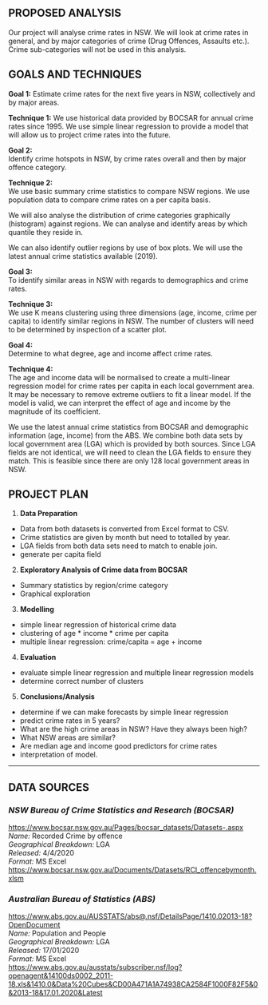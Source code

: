 ## PROPOSED ANALYSIS

Our project will analyse crime rates in NSW. We will look at crime rates in general, and by major categories of crime (Drug Offences, Assaults etc.). Crime sub-categories will not be used in this analysis. 


## GOALS AND TECHNIQUES


**Goal 1:** 
Estimate crime rates for the next five years in NSW, collectively and by major areas.

**Technique 1:**
We use historical data provided by BOCSAR for annual crime rates since 1995. We use simple linear regression to provide a model that will allow us to project crime rates into the future.

**Goal 2:**\
Identify crime hotspots in NSW, by crime rates overall and then by major offence category. 

**Technique 2:**\
We use basic summary crime statistics to compare NSW regions. We use population data to compare crime rates on a per capita basis. 

We will also analyse the distribution of crime categories graphically (histogram) against regions. We can analyse and identify areas by which quantile they reside in. 

We can also identify outlier regions by use of box plots. We will use the latest annual crime statistics available (2019).

**Goal 3:**\
To identify similar areas in NSW with regards to demographics and crime rates. 

**Technique 3:**\
We use K means clustering using three dimensions (age, income, crime per capita) to identify similar regions in NSW. The number of clusters will need to be determined by inspection of a scatter plot. 


**Goal 4:**\
Determine to what degree, age and income affect crime rates. 

**Technique 4:**\
The age and income data will be normalised to create a multi-linear regression model for crime rates per capita in each local government area. It may be necessary to remove extreme outliers to fit a linear model. If the model is valid, we can interpret the effect of age and income by the magnitude of its coefficient. 

We use the latest annual crime statistics from BOCSAR and demographic information (age, income) from the ABS. We combine both data sets by local government area (LGA) which is provided by both sources. Since LGA fields are not identical, we will need to clean the LGA fields to ensure they match. This is feasible since there are only 128 local government areas in NSW. 


## PROJECT PLAN

1. __Data Preparation__
- Data from both datasets is converted from Excel format to CSV.
- Crime statistics are given by month but need to totalled by year. 
- LGA fields from both data sets need to match to enable join.
- generate per capita field

2. __Exploratory Analysis of Crime data from BOCSAR__
- Summary statistics by region/crime category
- Graphical exploration

3. **Modelling**
- simple linear regression of historical crime data
- clustering of age * income * crime per capita
- multiple linear regression: crime/capita = age + income

4. **Evaluation**
- evaluate simple linear regression and multiple linear regression models
- determine correct number of clusters 

5. **Conclusions/Analysis**
- determine if we can make forecasts by simple linear regression 
- predict crime rates in 5 years? 
- What are the high crime areas in NSW? Have they always been high? 
- What NSW areas are similar?
- Are median age and income good predictors for crime rates 
- interpretation of model.




---
## DATA SOURCES

### ___NSW Bureau of Crime Statistics and Research (BOCSAR)___

https://www.bocsar.nsw.gov.au/Pages/bocsar_datasets/Datasets-.aspx \
*Name:* Recorded Crime by offence\
*Geographical Breakdown:* LGA\
*Released:* 4/4/2020\
*Format:* MS Excel\
https://www.bocsar.nsw.gov.au/Documents/Datasets/RCI_offencebymonth.xlsm


### ___Australian Bureau of Statistics (ABS)___
https://www.abs.gov.au/AUSSTATS/abs@.nsf/DetailsPage/1410.02013-18?OpenDocument \
*Name:* Population and People \
*Geographical Breakdown:* LGA \
*Released:* 17/01/2020\
*Format:* MS Excel\
https://www.abs.gov.au/ausstats/subscriber.nsf/log?openagent&14100ds0002_2011-18.xls&1410.0&Data%20Cubes&CD00A471A1A74938CA2584F1000F82F5&0&2013-18&17.01.2020&Latest 
